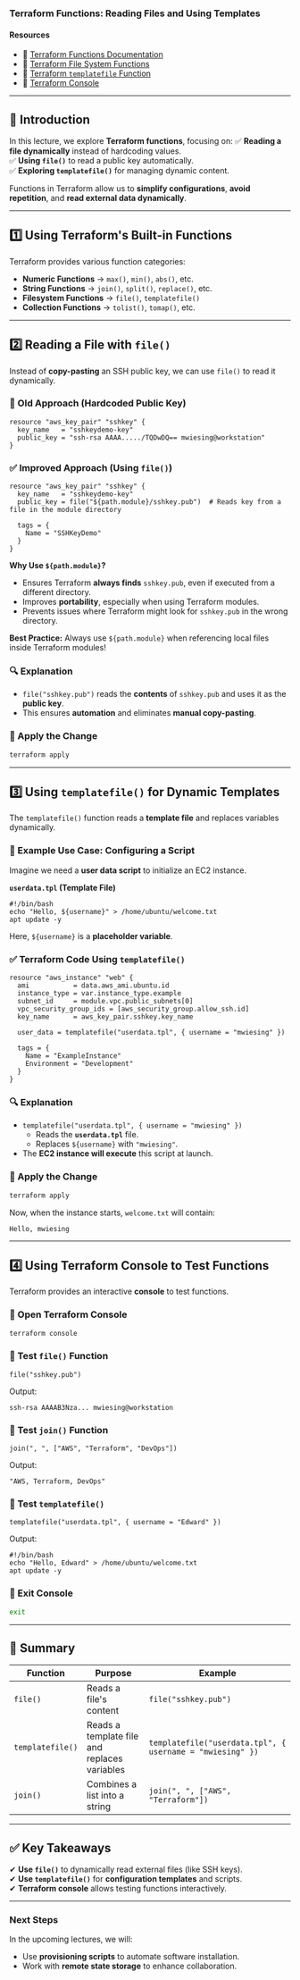 ### **Terraform Functions: Reading Files and Using Templates**
#### **Resources**
- 🔗 [Terraform Functions Documentation](https://developer.hashicorp.com/terraform/language/functions)
- 🔗 [Terraform File System Functions](https://developer.hashicorp.com/terraform/language/functions/file)
- 🔗 [Terraform `templatefile` Function](https://developer.hashicorp.com/terraform/language/functions/templatefile)
- 🔗 [Terraform Console](https://developer.hashicorp.com/terraform/cli/commands/console)

---

## **📌 Introduction**
In this lecture, we explore **Terraform functions**, focusing on:
✅ **Reading a file dynamically** instead of hardcoding values.  
✅ **Using `file()`** to read a public key automatically.  
✅ **Exploring `templatefile()`** for managing dynamic content.  

Functions in Terraform allow us to **simplify configurations**, **avoid repetition**, and **read external data dynamically**.

---

## **1️⃣ Using Terraform's Built-in Functions**
Terraform provides various function categories:
- **Numeric Functions** → `max()`, `min()`, `abs()`, etc.
- **String Functions** → `join()`, `split()`, `replace()`, etc.
- **Filesystem Functions** → `file()`, `templatefile()`
- **Collection Functions** → `tolist()`, `tomap()`, etc.

---

## **2️⃣ Reading a File with `file()`**
Instead of **copy-pasting** an SSH public key, we can use `file()` to read it dynamically.

### **🔹 Old Approach (Hardcoded Public Key)**
```hcl
resource "aws_key_pair" "sshkey" {
  key_name   = "sshkeydemo-key"
  public_key = "ssh-rsa AAAA...../TQDwDQ== mwiesing@workstation"
}
```

### **✅ Improved Approach (Using `file()`)**
```hcl
resource "aws_key_pair" "sshkey" {
  key_name   = "sshkeydemo-key"
  public_key = file("${path.module}/sshkey.pub")  # Reads key from a file in the module directory

  tags = {
    Name = "SSHKeyDemo"
  }
}
```  
**Why Use `${path.module}`?**  
- Ensures Terraform **always finds** `sshkey.pub`, even if executed from a different directory.  
- Improves **portability**, especially when using Terraform modules.  
- Prevents issues where Terraform might look for `sshkey.pub` in the wrong directory.  

 **Best Practice:** Always use `${path.module}` when referencing local files inside Terraform modules!


### **🔍 Explanation**
- `file("sshkey.pub")` reads the **contents** of `sshkey.pub` and uses it as the **public key**.
- This ensures **automation** and eliminates **manual copy-pasting**.

### **📌 Apply the Change**
```sh
terraform apply
```

---

## **3️⃣ Using `templatefile()` for Dynamic Templates**
The `templatefile()` function reads a **template file** and replaces variables dynamically.

### **🔹 Example Use Case: Configuring a Script**
Imagine we need a **user data script** to initialize an EC2 instance.

**`userdata.tpl` (Template File)**
```hcl
#!/bin/bash
echo "Hello, ${username}" > /home/ubuntu/welcome.txt
apt update -y
```
Here, `${username}` is a **placeholder variable**.

### **✅ Terraform Code Using `templatefile()`**
```hcl
resource "aws_instance" "web" {
  ami           = data.aws_ami.ubuntu.id
  instance_type = var.instance_type.example
  subnet_id     = module.vpc.public_subnets[0]
  vpc_security_group_ids = [aws_security_group.allow_ssh.id]
  key_name      = aws_key_pair.sshkey.key_name

  user_data = templatefile("userdata.tpl", { username = "mwiesing" })

  tags = {
    Name = "ExampleInstance"
    Environment = "Development"
  }
}
```

### **🔍 Explanation**
- `templatefile("userdata.tpl", { username = "mwiesing" })`  
  - Reads the **`userdata.tpl`** file.
  - Replaces `${username}` with `"mwiesing"`.
- The **EC2 instance will execute** this script at launch.

### **📌 Apply the Change**
```sh
terraform apply
```
Now, when the instance starts, `welcome.txt` will contain:
```
Hello, mwiesing
```

---

## **4️⃣ Using Terraform Console to Test Functions**
Terraform provides an interactive **console** to test functions.

### **📌 Open Terraform Console**
```sh
terraform console
```

### **📌 Test `file()` Function**
```hcl
file("sshkey.pub")
```
Output:
```
ssh-rsa AAAAB3Nza... mwiesing@workstation
```

### **📌 Test `join()` Function**
```hcl
join(", ", ["AWS", "Terraform", "DevOps"])
```
Output:
```
"AWS, Terraform, DevOps"
```

### **📌 Test `templatefile()`**
```hcl
templatefile("userdata.tpl", { username = "Edward" })
```
Output:
```
#!/bin/bash
echo "Hello, Edward" > /home/ubuntu/welcome.txt
apt update -y
```

### **📌 Exit Console**
```sh
exit
```

---

## **📌 Summary**
| Function | Purpose | Example |
|----------|---------|---------|
| `file()` | Reads a file's content | `file("sshkey.pub")` |
| `templatefile()` | Reads a template file and replaces variables | `templatefile("userdata.tpl", { username = "mwiesing" })` |
| `join()` | Combines a list into a string | `join(", ", ["AWS", "Terraform"])` |

---

## **✅ Key Takeaways**
✔ **Use `file()`** to dynamically read external files (like SSH keys).  
✔ **Use `templatefile()`** for **configuration templates** and scripts.  
✔ **Terraform console** allows testing functions interactively.  

---

### **Next Steps**
In the upcoming lectures, we will:
- Use **provisioning scripts** to automate software installation.
- Work with **remote state storage** to enhance collaboration.
